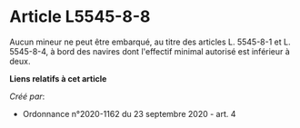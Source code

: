 # Article L5545-8-8

Aucun mineur ne peut être embarqué, au titre des articles L. 5545-8-1 et L. 5545-8-4, à bord des navires dont l'effectif
minimal autorisé est inférieur à deux.

**Liens relatifs à cet article**

_Créé par_:

  - Ordonnance n°2020-1162 du 23 septembre 2020 - art. 4
